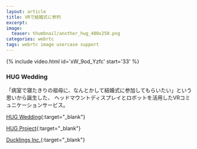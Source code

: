 ```yaml
---
layout: article
title: VRで結婚式に参列
excerpt: 
image:
  teaser: thumbnail/another_hug_400x250.png
categories: webrtc
tags: webrtc image usercase support
---
```


{% include video.html id='xW_9od_Yzfc' start='33' %}

### HUG Wedding

「病室で寝たきりの祖母に、なんとかして結婚式に参加してもらいたい」という思いから誕生した、
ヘッドマウントディスプレイとロボットを活用したVRコミュニケーションサービス。

[HUG Wedding](https://hugwedding.net){:target="_blank"}

[HUG Project](https://hugproject.net){:target="_blank"}

[Ducklings Inc.](https://ducklings.jp){:target="_blank"}
